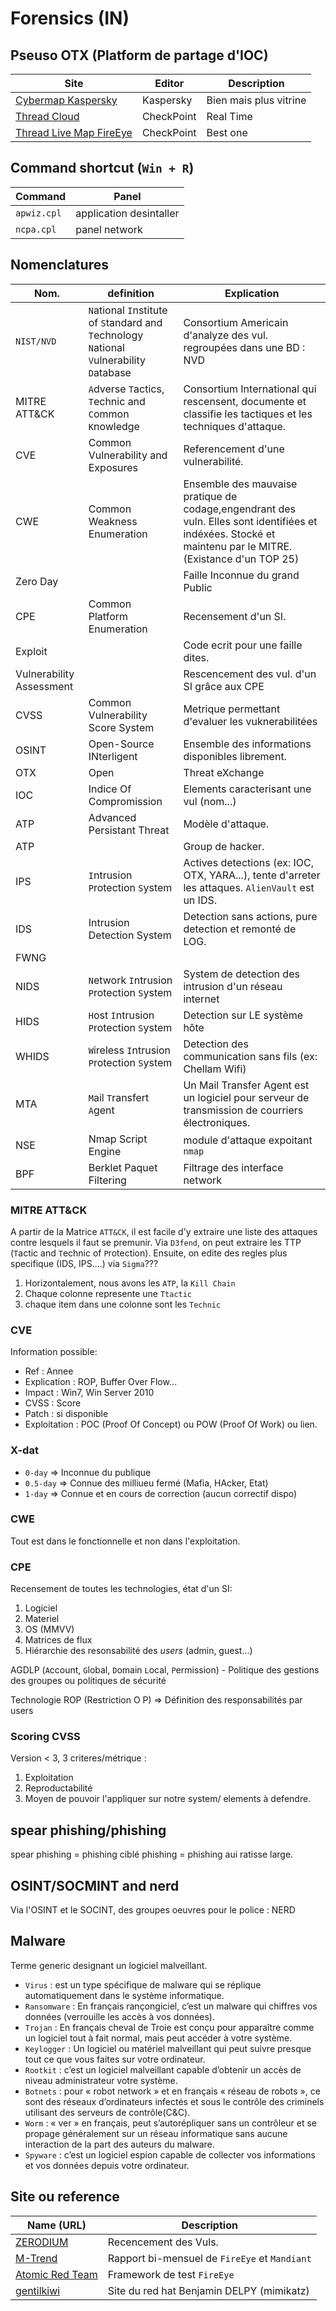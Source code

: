 # Forensics (IN)

## Pseuso OTX (Platform de partage d'IOC)

| Site | Editor | Description |
|---|---|---|
| [Cybermap Kaspersky][ref_kaspersky_livemap] | Kaspersky | Bien mais plus vitrine |
| [Thread Cloud][ref_checkpoint_livemap] | CheckPoint | Real Time |
| [Thread Live Map FireEye][ref_fireeye_livemap] | CheckPoint | Best one |



## Command shortcut (`Win + R`)

| Command | Panel |
|---|---|
| `apwiz.cpl`| application desintaller  |
| `ncpa.cpl` | panel network |

## Nomenclatures

| Nom. | definition | Explication |
|---|---|---|
| `NIST/NVD` | `N`ational `I`nstitute of `S`tandard and `T`echnology <br />`N`ational `V`ulnerability `D`atabase| Consortium Americain d'analyze des vul. regroupées dans une BD : NVD
| MITRE ATT&CK | `A`dverse `T`actics, `T`echnic and `C`ommon `K`nowledge  | Consortium International qui rescensent, documente et classifie les tactiques et les techniques d'attaque. 
| CVE | Common Vulnerability and Exposures | Referencement d'une vulnerabilité. 
| CWE | Common Weakness Enumeration | Ensemble des mauvaise pratique de codage,engendrant des vuln. Elles sont identifiées et indéxées. Stocké et maintenu par le MITRE. (Existance d'un TOP 25) 
| Zero Day | | Faille Inconnue du grand Public
| CPE | Common Platform Enumeration | Recensement d'un SI.
| Exploit | | Code ecrit pour une faille dites.
| Vulnerability Assessment | | Rescencement des vul. d'un SI grâce aux CPE
| CVSS | Common Vulnerability Score System | Metrique permettant d'evaluer les vuknerabilitées 
| OSINT | Open-Source INterligent | Ensemble des informations disponibles librement.
| OTX | Open |Threat eXchange | Platform d'echange des IOC
| IOC | Indice Of Compromission | Elements caracterisant une vul (nom...)
| ATP | Advanced Persistant Threat | Modèle d'attaque.
| ATP | | Group de hacker.
| IPS | `I`ntrusion `P`rotection `S`ystem | Actives detections (ex: IOC, OTX, YARA...), tente d'arreter les attaques. `AlienVault` est un IDS.
| IDS | Intrusion Detection System |  Detection sans actions, pure detection et remonté de LOG. |
| FWNG |
| NIDS | `N`etwork `I`ntrusion `P`rotection `S`ystem | System de detection des intrusion d'un réseau internet |
| HIDS | `H`ost `I`ntrusion `P`rotection `S`ystem | Detection sur LE système hôte |
| WHIDS | `W`ireless `I`ntrusion `P`rotection `S`ystem | Detection des communication sans fils (ex: Chellam Wifi) |
| MTA | `M`ail `T`ransfert `A`gent | Un Mail Transfer Agent est un logiciel pour serveur de transmission de courriers électroniques. 
| NSE | Nmap Script Engine | module d'attaque expoitant `nmap`
| BPF | Berklet Paquet Filtering | Filtrage des interface network

### MITRE ATT&CK 

A partir de la Matrice `ATT&CK`, il est facile d'y extraire une liste des attaques contre lesquels il faut se premunir.
Via `D3fend`, on peut extraire les TTP (`T`actic and `T`echnic of `P`rotection).
Ensuite, on edite des regles plus specifique (IDS, IPS....) via `Sigma`???

1. Horizontalement, nous avons les `ATP`, la `Kill Chain`
2. Chaque colonne represente une `Ttactic`
3. chaque item dans une colonne sont les `Technic`

### CVE

Information possible:
- Ref : Annee
- Explication : ROP, Buffer Over Flow...
- Impact : Win7, Win Server 2010
- CVSS : Score
- Patch : si disponible
- Exploitation : POC (Proof Of Concept) ou POW (Proof Of Work) ou lien.

### X-dat

- `0-day` => Inconnue du publique
- `0.5-day` => Connue des milliueu fermé (Mafia, HAcker, Etat)
- `1-day` => Connue et en cours de correction (aucun correctif dispo)

### CWE

Tout est dans le fonctionnelle et non dans l'exploitation.

### CPE

Recensement de toutes les technologies, état d'un SI:
1. Logiciel
2. Materiel
3. OS (MMVV)
4. Matrices de flux
4. Hiérarchie des resonsabilité des *users* (admin, guest...)

AGDLP (`A`ccount, `G`lobal, `D`omain `L`ocal, `P`ermission) - Politique des gestions des groupes ou politiques de sécurité

Technologie ROP (Restriction O P) => Définition des responsabilités par users

### Scoring CVSS

Version < 3, 3 criteres/métrique :
1. Exploitation
2. Reproductabilité
3. Moyen de pouvoir l'appliquer sur notre system/ elements à defendre.

## spear phishing/phishing

spear phishing = phishing ciblé
phishing = phishing aui ratisse large.

## OSINT/SOCMINT and nerd

Via l'OSINT et le SOCINT, des groupes oeuvres pour le police : NERD

## Malware

Terme generic designant un logiciel malveillant.

- `Virus` : est un type spécifique de malware qui se réplique automatiquement dans le système informatique.
- `Ransomware` : En français rançongiciel, c’est un malware qui chiffres vos données (verrouille les accès à vos données).
- `Trojan` : En français cheval de Troie est conçu pour apparaître comme un logiciel tout à fait normal, mais peut accéder à votre système.
- `Keylogger` : Un logiciel ou matériel malveillant qui peut suivre presque tout ce que vous faites sur votre ordinateur.
- `Rootkit` : c’est un logiciel malveillant capable d’obtenir un accès de niveau administrateur votre système.
- `Botnets` : pour « robot network » et en français « réseau de robots », ce sont des réseaux d’ordinateurs infectés et sous le contrôle des criminels utilisant des serveurs de contrôle(C&C). 
- `Worm` : « ver » en français, peut s’autorépliquer sans un contrôleur et se propage généralement sur un réseau informatique sans aucune interaction de la part des auteurs du malware. 
- `Spyware` : c’est un logiciel espion capable de collecter vos informations et vos données depuis votre ordinateur.

## Site ou reference

| Name (URL) | Description |
|---|---|
| [ZERODIUM][refzerodium] |  Recencement des Vuls.
| [M-Trend][ref_mtrend] | Rapport bi-mensuel de `FireEye` et `Mandiant`
| [Atomic Red Team][ref_atomic_red_team] | Framework de test `FireEye`
| [gentilkiwi][ref_gentikiwi] | Site du red hat Benjamin DELPY (mimikatz)


[refzerodium]: https://www.zerodium.com
[ref_gentikiwi]: https://github.com/gentilkiwi
[ref_mtrend]: https://www.fireeye.com/current-threats/annual-threat-report/mtrends.html
[ref_atomic_red_team]: github.com/redcanaryco/atomic-red-teqm
[ref_kaspersky_livemap]: https://cybermap.kaspersky.com
[ref_checkpoint_livemap]: https://threatmap.checkpoint.com
[ref_fireeye_livemap]: https://fireeye.com/cyber-map/threat-map.html
[ref_youtube_ad]: https://www.google.com/url?sa=t&rct=j&q=&esrc=s&source=web&cd=&cad=rja&uact=8&ved=2ahUKEwjhyqfqqrz4AhXOxoUKHYJCA2YQwqsBegQIAhAB&url=https%3A%2F%2Fwww.youtube.com%2Fwatch%3Fv%3DBhAP2bN1qWE&usg=AOvVaw0spqcddrbeFm0MugSbwK3C
[ref_dns_step_boz]: https://www.google.com/url?sa=t&rct=j&q=&esrc=s&source=web&cd=&cad=rja&uact=8&ved=2ahUKEwjSuIr1qb74AhVOExoKHdeZCIsQwqsBegQIBBAB&url=https%3A%2F%2Fwww.youtube.com%2Fwatch%3Fv%3DQHVK666TFUI&usg=AOvVaw3qIFip8B4KKbE2W6lnzIac
[ref_pmki]: https://www.google.com/url?sa=t&rct=j&q=&esrc=s&source=web&cd=&cad=rja&uact=8&ved=2ahUKEwiS-_fFzMX4AhUX4oUKHeNNAZ4QFnoECAcQAQ&url=https%3A%2F%2Fkalitut.com%2Fpmkid-attack%2F&usg=AOvVaw1Xf1CE45se7_YcT-LxsrPj
[ref_prmdetc]: https://0xbharath.github.io/art-of-packet-crafting-with-scapy/network_recon/promisc/index.html